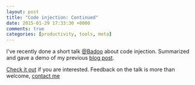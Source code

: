 ```yaml
---
layout: post
title: "Code injection: Continued"
date: 2015-01-29 17:33:30 +0000
comments: true
categories: [productivity, tools, meta]
---
```


I've recently done a short talk [@Badoo](http://badoo.com) about code injection. Summarized and gave a demo of my previous [blog post](http://www.miqu.me/blog/2014/11/23/ios-code-injection).

[Check it out](https://www.youtube.com/watch?v=VEardIxgZNE&feature=youtu.be) if you are interested. Feedback on the talk is more than welcome, [contact me](https://twitter.com/miguelquinon)
